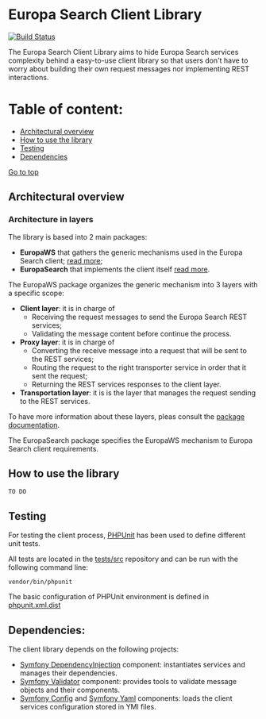 # Europa Search Client Library

[![Build Status](https://travis-ci.org/ec-europa/oe-europa-search-client.svg?branch=master)](https://travis-ci.org/ec-europa/oe-europa-search-client)

The Europa Search Client Library aims to hide Europa Search services complexity behind a 
easy-to-use client library so that users don't have to worry about building their own 
request messages nor implementing REST interactions.

Table of content:
=================
- [Architectural overview](#architectural-overview)
- [How to use the library](#use)
- [Testing](#testing)
- [Dependencies](#dependencies)

[Go to top](#table-of-content)

## Architectural overview

### Architecture in layers

The library is based into 2 main packages:
- **EuropaWS** that gathers the generic mechanisms used in the Europa Search client; [read more](src/EuropaWS/docs/00-introduction.md);
- **EuropaSearch** that implements the client itself [read more](src/EuropaSearch/docs/00-introduction.md).

The EuropaWS package organizes the generic mechanism into 3 layers with a specific scope:
- **Client layer**: it is in charge of 
  - Receiving the request messages to send the Europa Search REST services;
  - Validating the message content before continue the process.
- **Proxy layer**: it is in charge of 
  - Converting the receive message into a request that will be sent to the REST services;
  - Routing the request to the right transporter service in order that it sent the request;
  - Returning the REST services responses to the client layer.
- **Transportation layer**: it is is the layer that manages the request sending to the REST services.
  
To have more information about these layers, pleas consult the [package documentation](src/EuropaWS/docs/00-introduction.md).

The EuropaSearch package specifies the EuropaWS mechanism to Europa Search client requirements.

## How to use the library

`TO DO`

## Testing

For testing the client process, [PHPUnit](https://phpunit.de) has been used to define different unit tests. 

All tests are located in the [tests/src](tests/src) repository and can be run with the following command line:
```
vendor/bin/phpunit
```
The basic configuration of PHPUnit environment is defined in [phpunit.xml.dist](phpunit.xml.dist)

## Dependencies:

The client library depends on the following projects:
- [Symfony DependencyInjection](https://symfony.com/components/DependencyInjection) component: instantiates services and 
  manages their dependencies.
- [Symfony Validator](https://symfony.com/doc/current/components/validator.html) component: provides tools to validate
  message objects and their components.
- [Symfony Config](https://symfony.com/components/Config) and [Symfony Yaml](https://symfony.com/components/Yaml) components: 
  loads the client services configuration stored in YMl files. 
